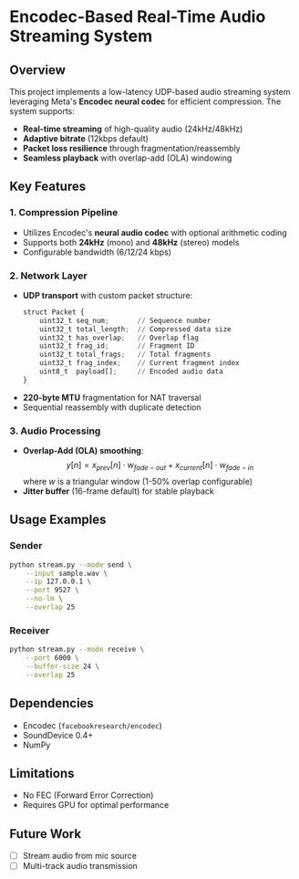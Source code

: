 # **Encodec-Based Real-Time Audio Streaming System**

## **Overview**
This project implements a low-latency UDP-based audio streaming system leveraging Meta's **Encodec neural codec** for efficient compression. The system supports:
- **Real-time streaming** of high-quality audio (24kHz/48kHz)
- **Adaptive bitrate** (12kbps default)
- **Packet loss resilience** through fragmentation/reassembly
- **Seamless playback** with overlap-add (OLA) windowing

## **Key Features**

### **1. Compression Pipeline**
- Utilizes Encodec's **neural audio codec** with optional arithmetic coding
- Supports both **24kHz** (mono) and **48kHz** (stereo) models
- Configurable bandwidth (6/12/24 kbps)

### **2. Network Layer**
- **UDP transport** with custom packet structure:
  ```python
  struct Packet {
      uint32_t seq_num;       // Sequence number
      uint32_t total_length;  // Compressed data size
      uint32_t has_overlap;   // Overlap flag
      uint32_t frag_id;       // Fragment ID
      uint32_t total_frags;   // Total fragments
      uint32_t frag_index;    // Current fragment index
      uint8_t  payload[];     // Encoded audio data
  }
  ```
- **220-byte MTU** fragmentation for NAT traversal
- Sequential reassembly with duplicate detection

### **3. Audio Processing**
- **Overlap-Add (OLA) smoothing**:
  $$
  y[n] = x_{prev}[n] \cdot w_{fade-out} + x_{current}[n] \cdot w_{fade-in}
  $$
  where $w$ is a triangular window (1-50% overlap configurable)
- **Jitter buffer** (16-frame default) for stable playback

## **Usage Examples**
### **Sender**
```bash
python stream.py --mode send \
    --input sample.wav \
    --ip 127.0.0.1 \
    --port 9527 \
    --no-lm \
    --overlap 25
```

### **Receiver**
```bash
python stream.py --mode receive \
    --port 6000 \
    --buffer-size 24 \
    --overlap 25
```

## **Dependencies**
- Encodec (`facebookresearch/encodec`)
- SoundDevice 0.4+
- NumPy

## **Limitations**
- No FEC (Forward Error Correction)
- Requires GPU for optimal performance

## **Future Work**
- [ ] Stream audio from mic source
- [ ] Multi-track audio transmission